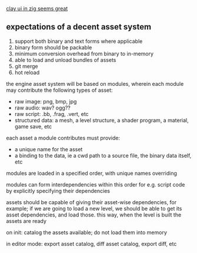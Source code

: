 [clay ui in zig seems great](https://github.com/johan0A/clay-zig-bindings)

## expectations of a decent asset system
1. support both binary and text forms where applicable
2. binary form should be packable
3. minimum conversion overhead from binary to in-memory
4. able to load and unload bundles of assets
5. git merge
6. hot reload



the engine asset system will be based on modules,
wherein each module may contribute the following types of asset:
* raw image: png, bmp, jpg
* raw audio: wav? ogg??
* raw script: .bb, .frag, .vert, etc
* structured data: a mesh, a level structure, a shader program, a material, game save, etc

each asset a module contributes must provide:
* a unique name for the asset
* a binding to the data, ie a cwd path to a source file, the binary data itself, etc

modules are loaded in a specified order, with unique names overriding

modules can form interdependencies within this order for e.g. script code by explicitly specifying their dependencies


assets should be capable of giving their asset-wise dependencies, for example;
if we are going to load a new level, we should be able to get its asset dependencies, and load those.
this way, when the level is built the assets are ready


on init: catalog the assets available; do not load them into memory

in editor mode: export asset catalog, diff asset catalog, export diff, etc
